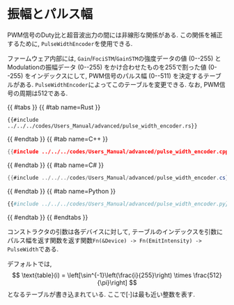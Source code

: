 # 振幅とパルス幅

PWM信号のDuty比と超音波出力の間には非線形な関係がある. 
この関係を補正するために, `PulseWidthEncoder`を使用できる.

ファームウェア内部には, `Gain`/`FociSTM`/`GainSTM`の強度データの値 ($0$--$255$) とModulationの振幅データ ($0$--$255$) をかけ合わせたものを$255$で割った値 ($0$--$255$) をインデックスにして, PWM信号のパルス幅 ($0$--$511$) を決定するテーブルがある.
`PulseWidthEncoder`によってこのテーブルを変更できる.
なお, PWM信号の周期は512である.

{{ #tabs }}
{{ #tab name=Rust }}
```rust,edition2024
{{#include ../../../codes/Users_Manual/advanced/pulse_width_encoder.rs}}
```
{{ #endtab }}
{{ #tab name=C++ }}
```cpp
{{#include ../../../codes/Users_Manual/advanced/pulse_width_encoder.cpp}}
```
{{ #endtab }}
{{ #tab name=C# }}
```cs
{{#include ../../../codes/Users_Manual/advanced/pulse_width_encoder.cs}}
```
{{ #endtab }}
{{ #tab name=Python }}
```python
{{#include ../../../codes/Users_Manual/advanced/pulse_width_encoder.py}}
```
{{ #endtab }}
{{ #endtabs }}

コンストラクタの引数は各デバイスに対して, テーブルのインデックスを引数にパルス幅を返す関数を返す関数`Fn(&Device) -> Fn(EmitIntensity) -> PulseWidth`である.

デフォルトでは,
$$
    \text{table}(i) = \left[\sin^{-1}\left(\frac{i}{255}\right) \times \frac{512}{\pi}\right]
$$
となるテーブルが書き込まれている.
ここで$[\cdot]$は最も近い整数を表す.

